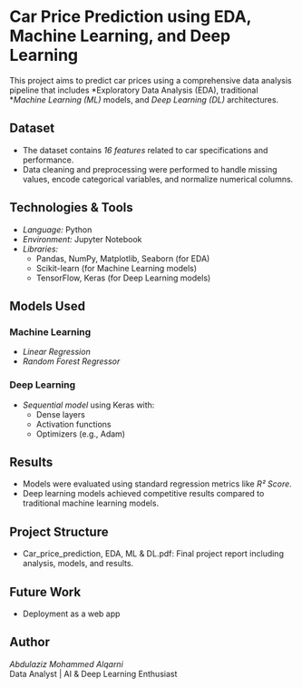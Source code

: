 # Car Price Prediction using EDA, Machine Learning, and Deep Learning

This project aims to predict car prices using a comprehensive data analysis pipeline that includes *Exploratory Data Analysis (EDA), traditional **Machine Learning (ML)* models, and *Deep Learning (DL)* architectures.

## Dataset

- The dataset contains *16 features* related to car specifications and performance.
- Data cleaning and preprocessing were performed to handle missing values, encode categorical variables, and normalize numerical columns.

## Technologies & Tools

- *Language:* Python  
- *Environment:* Jupyter Notebook  
- *Libraries:*  
  - Pandas, NumPy, Matplotlib, Seaborn (for EDA)  
  - Scikit-learn (for Machine Learning models)  
  - TensorFlow, Keras (for Deep Learning models)

## Models Used

### Machine Learning
- *Linear Regression*
- *Random Forest Regressor*

### Deep Learning
- *Sequential model* using Keras with:
  - Dense layers
  - Activation functions
  - Optimizers (e.g., Adam)

## Results

- Models were evaluated using standard regression metrics like *R² Score*.
- Deep learning models achieved competitive results compared to traditional machine learning models.

## Project Structure

- Car_price_prediction, EDA, ML & DL.pdf: Final project report including analysis, models, and results.

## Future Work

- Deployment as a web app

## Author

*Abdulaziz Mohammed Alqarni*  
Data Analyst | AI & Deep Learning Enthusiast
